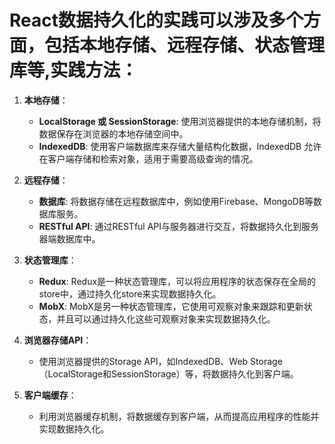 # React数据持久化的实践可以涉及多个方面，包括本地存储、远程存储、状态管理库等,实践方法：

1. **本地存储**：
   - **LocalStorage 或 SessionStorage**: 使用浏览器提供的本地存储机制，将数据保存在浏览器的本地存储空间中。
   - **IndexedDB**: 使用客户端数据库来存储大量结构化数据，IndexedDB 允许在客户端存储和检索对象，适用于需要高级查询的情况。

2. **远程存储**：
   - **数据库**: 将数据存储在远程数据库中，例如使用Firebase、MongoDB等数据库服务。
   - **RESTful API**: 通过RESTful API与服务器进行交互，将数据持久化到服务器端数据库中。

3. **状态管理库**：
   - **Redux**: Redux是一种状态管理库，可以将应用程序的状态保存在全局的store中，通过持久化store来实现数据持久化。
   - **MobX**: MobX是另一种状态管理库，它使用可观察对象来跟踪和更新状态，并且可以通过持久化这些可观察对象来实现数据持久化。

4. **浏览器存储API**：
   - 使用浏览器提供的Storage API，如IndexedDB、Web Storage（LocalStorage和SessionStorage）等，将数据持久化到客户端。

5. **客户端缓存**：
   - 利用浏览器缓存机制，将数据缓存到客户端，从而提高应用程序的性能并实现数据持久化。